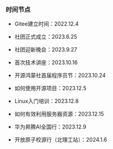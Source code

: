 ### 时间节点

* Gitee建立时间：2022.12.4

* 社团正式成立：2023.6.25

* 社团迎新晚会：2023.9.27

* 首次技术讲座：2023.10.16

* 开源鸿蒙社首届程序员节：2023.10.24

* 如何使用开源项目：2023.12.5

* Linux入门培训：2023.12.8

* 如何有效利用服务器资源：2023.12.15

* 华为昇腾AI全国行：2023.12.9

* 开放原子校源行（北理工站）：2024.1.6
